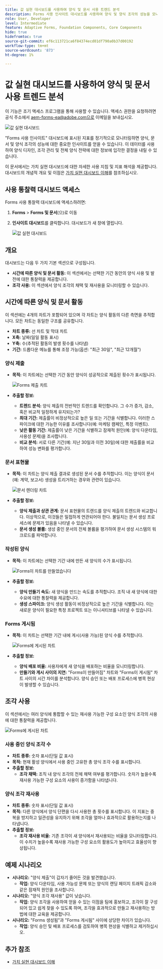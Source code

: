 ```yaml
---
title: 값 실현 대시보드를 사용하여 양식 및 문서 사용 트렌드 분석
description: Forms 사용 인사이트 대시보드를 사용하여 양식 및 양식 조각의 성능을 모니터링하고 이해하는 방법에 대해 알아봅니다.
role: User, Developer
level: Intermediate
feature: Adaptive Forms, Foundation Components, Core Components
hide: true
hidefromtoc: true
source-git-commit: ef6c113721ca6f84374ecd01df790a0b37d00192
workflow-type: tm+mt
source-wordcount: '873'
ht-degree: 1%

---
```



# 값 실현 대시보드를 사용하여 양식 및 문서 사용 트렌드 분석

<span class="preview"> 이 기능은 조기 액세스 프로그램을 통해 사용할 수 있습니다. 액세스 권한을 요청하려면 공식 주소에서 aem-forms-ea@adobe.com으로 이메일을 보내십시오. <span>

![값 실현 대시보드](/help/edge/docs/forms/universal-editor/assets/forms-insights-banner.svg)


&quot;Forms 사용 인사이트&quot; 대시보드에 표시된 지표를 정기적으로 모니터링하면 양식, 문서 및 양식 조각의 성능에 대한 중요한 인사이트를 얻을 수 있습니다. 이 데이터를 사용하여 양식 디자인, 조각 관리 및 전체 양식 전략에 대한 정보에 입각한 결정을 내릴 수 있습니다.

이 문서에서는 가치 실현 대시보드에 대한 자세한 사용 지침 및 지표 해석을 제공합니다. 대시보드의 개념적 개요 및 이점은 [가치 실현 대시보드 이해](/help/forms/aem-forms-value-realization-dashboard.md)를 참조하십시오.


## 사용 통찰력 대시보드 액세스

Forms 사용 통찰력 대시보드에 액세스하려면:

1. **Forms** > **Forms 및 문서**(으)로 이동
1. **인사이트 대시보드**&#x200B;를 클릭합니다. 대시보드가 새 창에 열립니다.

   ![값 실현 대시보드](/help/forms/assets/forms-usage-insights.png)

## 개요

대시보드는 다음 두 가지 기본 섹션으로 구성됩니다.

- **시간에 따른 양식 및 문서 활동:** 이 섹션에서는 선택한 기간 동안의 양식 사용 및 발전에 대한 통찰력을 제공합니다.
- **조각 사용:** 이 섹션에서 양식 조각의 채택 및 재사용을 모니터링할 수 있습니다.

## 시간에 따른 양식 및 문서 활동

이 섹션에는 4개의 차트가 포함되어 있으며 각 차트는 양식 활동의 다른 측면을 추적합니다. 모든 차트는 동일한 구조를 공유합니다.

- **차트 종류:** 선 차트 및 막대 차트
- **X축:** 날짜(일일 활동 표시)
- **Y축:** 수(추적된 활동의 발생 횟수를 나타냄)
- **기간:** 드롭다운 메뉴를 통해 조정 가능(옵션: &quot;최근 30일&quot;, &quot;최근 12개월&quot;)




### 양식 제출

- **목적:** 이 차트에는 선택한 기간 동안 양식이 성공적으로 제출된 횟수가 표시됩니다.

  ![Forms 제출 차트](/help/forms/assets/forms-submissions-vr-dashboard-form-insights.png)
- **추출할 정보:**
   - **트렌드 분석:** 양식 제출의 전반적인 트렌드를 확인합니다. 그 수가 증가, 감소, 혹은 비교적 일정하게 유지되는가?
   - **최대 기간:** 제출률이 비정상적으로 높은 일 또는 기간을 식별합니다. 이러한 스파이크에 대한 가능한 이유를 조사합니다(예: 마케팅 캠페인, 특정 이벤트).
   - **낮은 활동 기간:** 제출률이 낮은 기간을 식별하고 잠재적 원인(예: 양식 다운타임, 사용성 문제)을 조사합니다.
   - **비교 분석:** 서로 다른 기간(예: 지난 30일과 이전 30일)에 대한 제출률을 비교하여 성능 변화를 평가합니다.

### 문서 표현물

- **목적:** 이 차트는 양식 제출 결과로 생성된 문서 수를 추적합니다. 이는 양식이 문서(예: 계약, 보고서) 생성을 트리거하는 경우와 관련이 있습니다.

  ![문서 렌더링 차트](/help/forms/assets/document-rendetions-vr-dashboard-form-insights.png)


- **추출할 정보:**
   - **양식 제출과 상관 관계:** 문서 표현물의 트렌드를 양식 제출의 트렌드와 비교합니다. 이상적으로, 이것들은 밀접하게 연관되어야 한다. 불일치는 문서 생성 프로세스에 문제가 있음을 나타낼 수 있습니다.
   - **문서 생성 볼륨:** 생성 중인 문서의 전체 볼륨을 평가하여 문서 생성 시스템의 워크로드를 파악합니다.

### 작성된 양식


- **목적:** 이 차트에는 선택한 기간 내에 만든 새 양식의 수가 표시됩니다.

  ![Forms이 차트를 만들었습니다](/help/forms/assets/forms-created-vr-dashboard-form-insights.png)

- **추출할 정보:**
   - **양식 만들기 속도:** 새 양식을 만드는 속도를 추적합니다. 조직 내 새 양식에 대한 수요에 대한 통찰력을 제공합니다.
   - **생성 스파이크:** 양식 생성 활동이 비정상적으로 높은 기간을 식별합니다. 이는 새로운 양식이 필요한 특정 프로젝트 또는 이니셔티브를 나타낼 수 있습니다.

### Forms 게시됨

- **목적:** 이 차트는 선택한 기간 내에 게시(사용 가능)된 양식 수를 추적합니다.

  ![Forms에 게시된 차트](/help/forms/assets/forms-publish-vr-dashboard-form-insights.png)


- **추출할 정보:**
   - **양식 배포 비율:** 사용자에게 새 양식을 배포하는 비율을 모니터링합니다.
   - **만들기와 게시 사이의 지연:** &quot;Forms이 만들어짐&quot; 차트와 &quot;Forms이 게시됨&quot; 차트 사이의 시간 차이를 분석합니다. 양식 승인 또는 배포 프로세스에 병목 현상이 발생할 수 있습니다.

## 조각 사용

이 섹션에서는 여러 양식에 통합할 수 있는 재사용 가능한 구성 요소인 양식 조각의 사용에 대한 통찰력을 제공합니다.

![Forms에 게시된 차트](/help/forms/assets/fragment-usage-vr-dashboard-form-insights.png)

### 사용 중인 양식 조각 수

- **차트 종류:** 숫자 표시(단일 값 표시)
- **목적:** 현재 활성 양식에서 사용 중인 고유한 총 양식 조각 수를 표시합니다.
- **추출할 정보:**
   - **조각 채택:** 조직 내 양식 조각의 전체 채택 여부를 평가합니다. 숫자가 높을수록 재사용 가능한 구성 요소의 사용이 증가함을 나타냅니다.

### 양식 조각 재사용

- **차트 종류:** 숫자 표시(단일 값 표시)
- **목적:** 다른 양식에서 양식 단편을 다시 사용한 총 횟수를 표시합니다. 이 지표는 중복을 방지하고 일관성을 유지하기 위해 조각을 얼마나 효과적으로 활용하는지를 나타냅니다.
- **추출할 정보:**
   - **조각 재사용 비율:** 기존 조각이 새 양식에서 재사용되는 비율을 모니터링합니다. 이 수치가 높을수록 재사용 가능한 구성 요소의 활용도가 높아지고 효율성이 향상됩니다.

## 예제 시나리오

- **시나리오:** &quot;양식 제출&quot;이 갑자기 줄어든 것을 발견했습니다.
   - **작업:** 양식 다운타임, 사용 가능성 문제 또는 양식의 랜딩 페이지 트래픽 감소와 같은 잠재적 원인을 조사합니다.
- **시나리오:** &quot;양식 조각 재사용&quot; 값이 낮습니다.
   - **작업:** 양식 조각을 사용하여 얻을 수 있는 이점을 팀에 홍보하고, 조각이 잘 구성되어 있고 쉽게 찾을 수 있도록 하며, 조각을 효과적으로 만들고 재사용하는 방법에 대한 교육을 제공합니다.
- **시나리오:** &quot;Forms 생성됨&quot;과 &quot;Forms 게시됨&quot; 사이에 상당한 차이가 있습니다.
   - **작업:** 양식 승인 및 배포 프로세스를 검토하여 병목 현상을 식별하고 제거하십시오.



## 추가 참조

- [가치 실현 대시보드 이해](/help/forms/aem-forms-value-realization-dashboard.md)